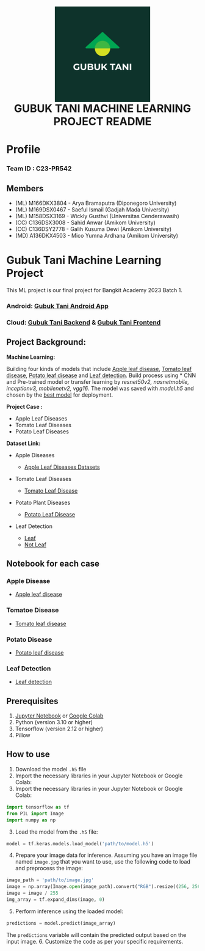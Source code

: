 <h1 align="center">
  <img align="center" src="images\logo.jpg"  width="250"></img>
<br>
GUBUK TANI MACHINE LEARNING PROJECT README
</h1>

# Profile

### Team ID : C23-PR542

## Members

* (ML) M166DKX3804 - Arya Bramaputra (Diponegoro University)
* (ML) M169DSX0467 - Saeful Ismail (Gadjah Mada University)
* (ML) M158DSX3169 - Wickly Gusthvi (Universitas Cenderawasih)
* (CC) C136DSX3008 - Sahid Anwar (Amikom University)
* (CC) C136DSY2778 - Galih Kusuma Dewi (Amikom University)
* (MD) A136DKX4503 - Mico Yumna Ardhana (Amikom University)

# Gubuk Tani Machine Learning Project

This ML project is our final project for Bangkit Academy 2023 Batch 1.

### Android: [Gubuk Tani Android App](https://github.com/gubuktani/md-gubuk-tani-app)

### Cloud: [Gubuk Tani Backend](https://github.com/gubuktani/cc-backend-api) & [Gubuk Tani Frontend](https://github.com/gubuktani/cc-frontend-cms)

## **Project Background:**

**Machine Learning:**

Building four kinds of models that include [Apple leaf disease](https://github.com/gubuktani/MachineLearning-GubukTani/blob/main/Notebook/Apples.ipynb), [Tomato leaf disease](https://github.com/gubuktani/MachineLearning-GubukTani/blob/main/Notebook/Tomato_leaf_disease.ipynb), [Potato leaf disease](https://github.com/gubuktani/MachineLearning-GubukTani/blob/main/Notebook/Gubuktani_Potato_disease.ipynb) and [Leaf detection](https://github.com/gubuktani/MachineLearning-GubukTani/blob/main/Notebook/leafDetection.ipynb). Build process using * CNN and Pre-trained model or transfer learning by *resnet50v2, nasnetmobile, inceptionv3, mobilenetv2, vgg16*. The model was saved with *model.h5* and chosen by the [best model](https://github.com/gubuktani/MachineLearning-GubukTani/tree/main/model) for deployment.

**Project Case :**

- Apple Leaf Diseases
- Tomato Leaf Diseases
- Potato Leaf Diseases

**Dataset Link:**

- Apple Diseases
  - [Apple Leaf Diseases Datasets](https://drive.google.com/drive/folders/1ecSphBr8TIXYt4OsOa6zVEPyHyAiRn2p?usp=sharing)
- Tomato Leaf Diseases

  - [Tomato Leaf Disease](https://www.kaggle.com/datasets/noulam/tomato)

- Potato Plant Diseases

  - [Potato Leaf Disease](https://www.kaggle.com/datasets/muhammadardiputra/potato-leaf-disease-dataset)

- Leaf Detection
  - [Leaf](https://www.kaggle.com/datasets/fabinahian/plant-disease-45-classes)
  - [Not Leaf](https://www.kaggle.com/datasets/lijiyu/imagenet)

## Notebook for each case

### Apple Disease

- [Apple leaf disease](https://github.com/gubuktani/MachineLearning-GubukTani/blob/main/Notebook/Apples.ipynb)

### Tomatoe Disease

- [Tomato leaf disease](https://github.com/gubuktani/MachineLearning-GubukTani/blob/main/Notebook/Tomato_leaf_disease.ipynb)

### Potato Disease

- [Potato leaf disease](https://github.com/gubuktani/MachineLearning-GubukTani/blob/main/Notebook/Gubuktani_Potato_disease.ipynb)

### Leaf Detection

- [Leaf detection](https://github.com/gubuktani/MachineLearning-GubukTani/blob/main/Notebook/leafDetection.ipynb)

## Prerequisites
1. [Jupyter Notebook](https://test-jupyter.readthedocs.io/en/latest/install.html) or [Google Colab](https://colab.research.google.com/)
2. Python (version 3.10 or higher) 
3. Tensorflow (version 2.12 or higher)
4. Pillow

## How to use
1. Download the model `.h5` file
2. Import the necessary libraries in your Jupyter Notebook or Google Colab: 
2. Import the necessary libraries in your Jupyter Notebook or Google Colab: 
  ```python
  import tensorflow as tf
  from PIL import Image
  import numpy as np
  ```
3. Load the model from the `.h5` file:
  ```python
  model = tf.keras.models.load_model('path/to/model.h5')
  ```
4. Prepare your image data for inference. Assuming you have an image file named `image.jpg` that you want to use, use the following code to load and preprocess the image:
  ```python
  image_path = 'path/to/image.jpg'
  image = np.array(Image.open(image_path).convert("RGB").resize((256, 256)))
  image = image / 255
  img_array = tf.expand_dims(image, 0)
  ```
5. Perform inference using the loaded model:
  ```python
  predictions = model.predict(image_array)
  ```
  The `predictions` variable will contain the predicted output based on the input image.
6. Customize the code as per your specific requirements.

